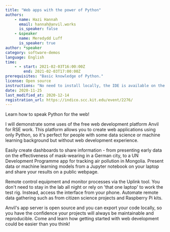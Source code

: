 ```yaml
---
title: "Web apps with the power of Python"
authors:
    - name: Hazi Hannah
      email: hannah@anvil.works
      is_speaker: false
    - &speaker
      name: Meredydd Luff
      is_speaker: true
author: *speaker
category: software-demos
language: English
time:
    - - start: 2021-02-03T16:00:00Z
        end: 2021-02-03T17:00:00Z
prerequisites: "Basic knowledge of Python."
license: Open source
instructions: "No need to install locally, the IDE is available on the web at <a href='https://anvil.works' class='truncated'>https://anvil.works</a> (those following along should create a free account)."
date: 2020-11-25
last_modified_at: 2020-12-14
registration_url: https://indico.scc.kit.edu/event/2276/
---
```

Learn how to speak Python for the web!

I will demonstrate some uses of the free web development platform Anvil for RSE work. This platform allows you to create web applications using only Python, so it's perfect for people with some data science or machine learning background but without web development experience.

Easily create dashboards to share information - from presenting early data on the effectiveness of mask-wearing in a German city, to a UN Development Programme app for tracking air pollution in Mongolia. Present data or machine learning models from a Jupyter notebook on your laptop and share your results on a public webpage.

Remote control equipment and monitor processes via the Uplink tool. You don't need to stay in the lab all night or rely on 'that one laptop' to work the test rig. Instead, access the interface from your phone. Automate remote data gathering such as from citizen science projects and Raspberry Pi kits.

Anvil's app server is open source and you can export your code locally, so you have the confidence your projects will always be maintainable and reproducible. Come and learn how getting started with web development could be easier than you think!
